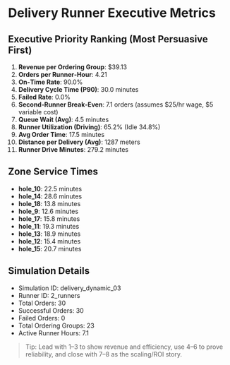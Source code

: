# Delivery Runner Executive Metrics

## Executive Priority Ranking (Most Persuasive First)
1. **Revenue per Ordering Group**: $39.13
2. **Orders per Runner‑Hour**: 4.21
3. **On‑Time Rate**: 90.0%
4. **Delivery Cycle Time (P90)**: 30.0 minutes
5. **Failed Rate**: 0.0%
6. **Second‑Runner Break‑Even**: 7.1 orders (assumes $25/hr wage, $5 variable cost)
7. **Queue Wait (Avg)**: 4.5 minutes
8. **Runner Utilization (Driving)**: 65.2% (Idle 34.8%)
9. **Avg Order Time**: 17.5 minutes
10. **Distance per Delivery (Avg)**: 1287 meters
11. **Runner Drive Minutes**: 279.2 minutes

## Zone Service Times
- **hole_10**: 22.5 minutes
- **hole_14**: 28.6 minutes
- **hole_18**: 13.8 minutes
- **hole_9**: 12.6 minutes
- **hole_17**: 15.8 minutes
- **hole_11**: 19.3 minutes
- **hole_13**: 18.9 minutes
- **hole_12**: 15.4 minutes
- **hole_15**: 20.7 minutes


## Simulation Details
- Simulation ID: delivery_dynamic_03
- Runner ID: 2_runners
- Total Orders: 30
- Successful Orders: 30
- Failed Orders: 0
- Total Ordering Groups: 23
- Active Runner Hours: 7.1

> Tip: Lead with 1–3 to show revenue and efficiency, use 4–6 to prove reliability, and close with 7–8 as the scaling/ROI story.
